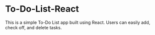 # To-Do-List-React
This is a simple To-Do List app built using React.  Users can easily add, check off, and delete tasks. 
